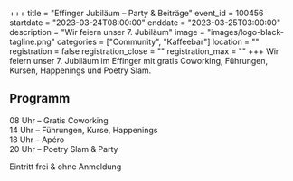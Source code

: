 +++
title = "Effinger Jubiläum – Party & Beiträge"
event_id = 100456
startdate = "2023-03-24T08:00:00"
enddate = "2023-03-25T03:00:00"
description = "Wir feiern unser 7. Jubiläum"
image = "images/logo-black-tagline.png"
categories = ["Community", "Kaffeebar"]
location = ""
registration = false
registration_close = ""
registration_max = ""
+++
Wir feiern unser 7. Jubiläum im Effinger mit gratis Coworking, Führungen, Kursen, Happenings und Poetry Slam.

## Programm

08 Uhr – Gratis Coworking\
14 Uhr – Führungen, Kurse, Happenings\
18 Uhr – Apéro\
20 Uhr – Poetry Slam & Party

E﻿intritt frei & ohne Anmeldung